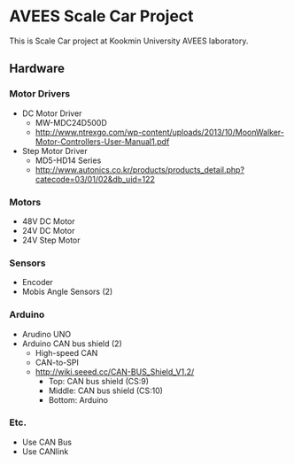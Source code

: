 # AVEES Scale Car Project
This is Scale Car project at Kookmin University AVEES laboratory.
## Hardware
### Motor Drivers
- DC Motor Driver
  - MW-MDC24D500D
  - <http://www.ntrexgo.com/wp-content/uploads/2013/10/MoonWalker-Motor-Controllers-User-Manual1.pdf>
- Step Motor Driver
  - MD5-HD14 Series
  - <http://www.autonics.co.kr/products/products_detail.php?catecode=03/01/02&db_uid=122>
### Motors
- 48V DC Motor
- 24V DC Motor
- 24V Step Motor
### Sensors
- Encoder
- Mobis Angle Sensors (2)
### Arduino
- Arudino UNO
- Arduino CAN bus shield (2)
  - High-speed CAN
  - CAN-to-SPI
  - <http://wiki.seeed.cc/CAN-BUS_Shield_V1.2/> </br>
    - Top: CAN bus shield (CS:9)</br>
    - Middle: CAN bus shield (CS:10) </br>
    - Bottom: Arduino

### Etc.
- Use CAN Bus
- Use CANlink
